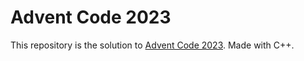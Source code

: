 # Advent Code 2023
This repository is the solution to [Advent Code 2023](https://adventofcode.com/2023/).
Made with C++.